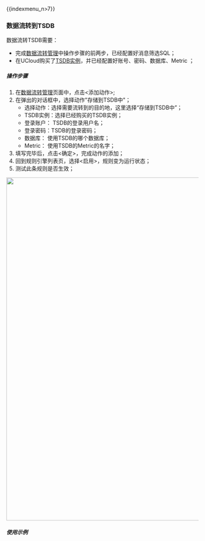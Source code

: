 {{indexmenu_n>7}}

### 数据流转到TSDB
数据流转TSDB需要：
- 完成[数据流转管理]()中操作步骤的前两步，已经配置好消息筛选SQL；
- 在UCloud购买了[TSDB实例]()，并已经配置好账号、密码、数据库、Metric ；

##### 操作步骤
1. 在[数据流转管理]()页面中，点击<添加动作>;
2. 在弹出的对话框中，选择动作"存储到TSDB中"；
   - 选择动作：选择需要流转到的目的地，这里选择“存储到TSDB中”；
   - TSDB实例：选择已经购买的TSDB实例；
   - 登录账户： TSDB的登录用户名；
   - 登录密码：TSDB的登录密码；
   - 数据库： 使用TSDB的哪个数据库；
   - Metric： 使用TSDB的Metric的名字；
3. 填写完毕后，点击<确定>，完成动作的添加；
4. 回到规则引擎列表页，选择<启用>，规则变为运行状态；
5. 测试此条规则是否生效；

<img src="https://ushare.ucloudadmin.com/download/attachments/14746235/%E5%AD%98%E5%82%A8%E5%88%B0tsdb.png?version=1&modificationDate=1557288459809&api=v2" width="900" />

##### 使用示例
